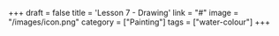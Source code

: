 +++
draft = false
title = 'Lesson 7 - Drawing'
link = "#"
image = "/images/icon.png"
category = ["Painting"]
tags = ["water-colour"]
+++
